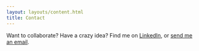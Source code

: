 ```yaml
---
layout: layouts/content.html
title: Contact
---
```

Want to collaborate? Have a crazy idea? Find me on <a href="https://www.linkedin.com/in/marcelschouwenaar/">LinkedIn</a>, or <a href="javascript:decryptEmail('aW5mb0BtYXJjZWxzY2hvdXdlbmFhci5ubA==');">send me an email</a>.
